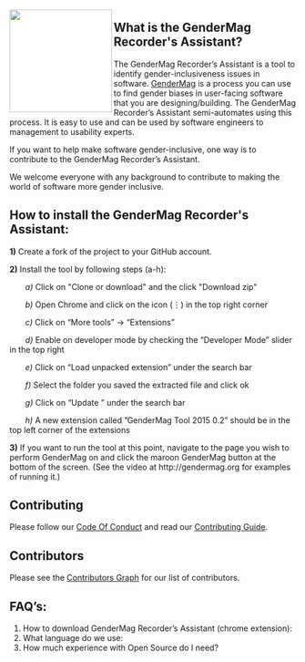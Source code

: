   <a href="http://gendermag.org" title="Gendermag" >
    <img src="http://gendermag.org/images/rsz_profile_pic.png" width:"180" height="180" style="margin-top: 10px;" align="left">
  </a>

## What is the GenderMag Recorder's Assistant?

The GenderMag Recorder’s Assistant is a tool to identify gender-inclusiveness issues in software. [GenderMag](http://gendermag.org/) is a process you can use to find gender biases in user-facing software that you are designing/building. The GenderMag Recorder’s Assistant semi-automates using this process. It is easy to use and can be used by software engineers to management to usability experts.

If you want to help make software gender-inclusive, one way is to contribute to the GenderMag Recorder’s Assistant. 

We welcome everyone with any background to contribute to making the world of software more gender inclusive.

## How to install the GenderMag Recorder's Assistant:

<p><b>1)</b> Create a fork of the project to your GitHub account.</p>
<p><b>2)</b> Install the tool by following steps (a-h):   </p>
<p> &nbsp&nbsp&nbsp&nbsp&nbsp&nbsp             <i>a)</i> Click on "Clone or download" and the click "Download zip"</p>
<p> &nbsp&nbsp&nbsp&nbsp&nbsp&nbsp             <i>b)</i> Open Chrome and click on the icon (⋮) in the top right corner</p>
<p> &nbsp&nbsp&nbsp&nbsp&nbsp&nbsp             <i>c)</i> Click on “More tools” -> “Extensions”</p>
<p> &nbsp&nbsp&nbsp&nbsp&nbsp&nbsp             <i>d)</i> Enable on developer mode by checking the “Developer Mode” slider in the top right </p>
<p> &nbsp&nbsp&nbsp&nbsp&nbsp&nbsp             <i>e)</i> Click on “Load unpacked extension” under the search bar</p>
<p> &nbsp&nbsp&nbsp&nbsp&nbsp&nbsp             <i>f)</i> Select the folder you saved the extracted file and click ok </p>
<p> &nbsp&nbsp&nbsp&nbsp&nbsp&nbsp             <i>g)</i> Click on “Update ” under the search bar</p>
<p> &nbsp&nbsp&nbsp&nbsp&nbsp&nbsp             <i>h)</i> A new extension called ”GenderMag Tool 2015 0.2” should be in the top left corner of the extensions</p>
<p><b>3)</b> If you want to run the tool at this point, navigate to the page you wish to perform GenderMag on and click the maroon GenderMag button at the bottom of the screen. (See the video at http://gendermag.org for examples of running it.)</p>
<p></p>




## Contributing

Please follow our [Code Of Conduct](https://github.com/Brijbhuva/Gendermag_webpage/blob/master/Code_of_Conduct.md) and read our [Contributing Guide](https://github.com/mendezc1/GenderMagRecordersAssistant/blob/master/Contributing.MD).


## Contributors

Please see the
[Contributors Graph](https://github.com/mendezc1/GenderMagRecordersAssistant/graphs/contributors) for our
list of contributors.


## FAQ’s:
<ol>
  <li>How to download  GenderMag Recorder’s Assistant (chrome extension):</li>
  
  <li>What language do we use:</li>
  
  <li>How much experience with Open Source do I need?</li>
</ol>  









